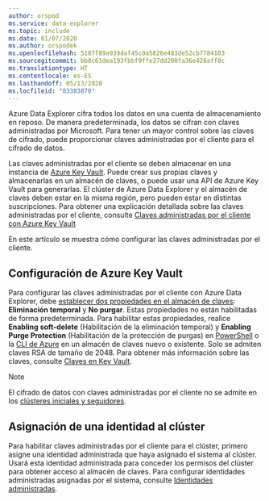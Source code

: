 ```yaml
---
author: orspod
ms.service: data-explorer
ms.topic: include
ms.date: 01/07/2020
ms.author: orspodek
ms.openlocfilehash: 5187f89a939daf45c0a5826e483de52cb7784103
ms.sourcegitcommit: bb8c61dea193fbbf9ffe37dd200fa36e428aff8c
ms.translationtype: HT
ms.contentlocale: es-ES
ms.lasthandoff: 05/13/2020
ms.locfileid: "83383870"
---
```

Azure Data Explorer cifra todos los datos en una cuenta de almacenamiento en reposo. De manera predeterminada, los datos se cifran con claves administradas por Microsoft. Para tener un mayor control sobre las claves de cifrado, puede proporcionar claves administradas por el cliente para el cifrado de datos. 

Las claves administradas por el cliente se deben almacenar en una instancia de [Azure Key Vault](/azure/key-vault/key-vault-overview). Puede crear sus propias claves y almacenarlas en un almacén de claves, o puede usar una API de Azure Key Vault para generarlas. El clúster de Azure Data Explorer y el almacén de claves deben estar en la misma región, pero pueden estar en distintas suscripciones. Para obtener una explicación detallada sobre las claves administradas por el cliente, consulte [Claves administradas por el cliente con Azure Key Vault](/azure/storage/common/storage-service-encryption) 

En este artículo se muestra cómo configurar las claves administradas por el cliente.

## <a name="configure-azure-key-vault"></a>Configuración de Azure Key Vault

Para configurar las claves administradas por el cliente con Azure Data Explorer, debe [establecer dos propiedades en el almacén de claves](/azure/key-vault/key-vault-ovw-soft-delete): **Eliminación temporal** y **No purgar**. Estas propiedades no están habilitadas de forma predeterminada. Para habilitar estas propiedades, realice **Enabling soft-delete** (Habilitación de la eliminación temporal) y **Enabling Purge Protection** (Habilitación de la protección de purgas) en [PowerShell](/azure/key-vault/key-vault-soft-delete-powershell) o la [CLI de Azure](/azure/key-vault/key-vault-soft-delete-cli) en un almacén de claves nuevo o existente. Solo se admiten claves RSA de tamaño de 2048. Para obtener más información sobre las claves, consulte [Claves en Key Vault](/azure/key-vault/about-keys-secrets-and-certificates#key-vault-keys).

> [!NOTE]
> El cifrado de datos con claves administradas por el cliente no se admite en los [clústeres iniciales y seguidores](../follower.md).

## <a name="assign-an-identity-to-the-cluster"></a>Asignación de una identidad al clúster

Para habilitar claves administradas por el cliente para el clúster, primero asigne una identidad administrada que haya asignado el sistema al clúster. Usará esta identidad administrada para conceder los permisos del clúster para obtener acceso al almacén de claves. Para configurar identidades administradas asignadas por el sistema, consulte [Identidades administradas](../managed-identities.md).
